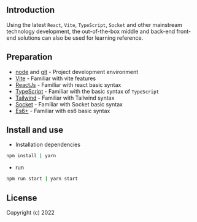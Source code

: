 ## Introduction

Using the latest `React`, `Vite`, `TypeScript`, `Socket` and other mainstream technology development, the out-of-the-box middle and back-end front-end solutions can also be used for learning reference.

## Preparation

- [node](http://nodejs.org/) and [git](https://git-scm.com/) - Project development environment
- [Vite](https://vitejs.dev/) - Familiar with vite features
- [ReactJs](https://reactjs.org/) - Familiar with react basic syntax
- [TypeScript](https://www.typescriptlang.org/) - Familiar with the basic syntax of `TypeScript`
- [Tailwind](https://tailwindcss.com/docs/guides/vite) - Familiar with Tailwind syntax
- [Socket](https://socket.io/docs/v4/) - Familiar with Socket basic syntax
- [Es6+](https://www.javascripttutorial.net/es6/) - Familiar with es6 basic syntax

## Install and use

- Installation dependencies

```bash
npm install | yarn
```

- run
```bash
npm run start | yarn start
```

## License

Copyright (c) 2022
